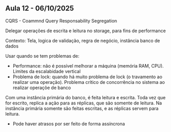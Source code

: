 ## Aula 12 - 06/10/2025

CQRS - Coammnd Query Responsability Segregation

Delegar operações de escrita e leitura no storage, para fins de performance

Contexto: Tela, logica de validação, regra de negócio, instância banco de dados

Usar quando se tem problemas de:
- Performance: não é possível melhorar a máquina (memória RAM, CPU). Limites da escalabidade vertical
- Problema de lock: quando há muito problema de lock (o travamento ao realizar uma operação). Problema crítico de concorrência no sistema ao realizar operaçõe de banco

Com uma instância primária do banco, é feita leitura e escrita. Toda vez que for escrito, replica a ação para as réplicas, que são somente de leitura.
Na instância primária somente são feitas escritas, e as réplicas servem para leitura.

- Pode haver atrasos por ser feito de forma assíncrona
